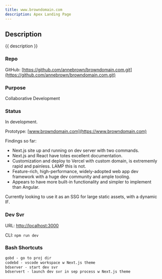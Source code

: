 ```yaml
---
title: www.browndomain.com
description: Apex Landing Page
---
```


## Description

{{ description }}

### Repo

GitHub: [https://github.com/annebrown/browndomain.com.git](https://github.com/annebrown/browndomain.com.git)

### Purpose

Collaborative Development

### Status

In development.

Prototype: [www.browndomain.com](https://www.browndomain.com)

Findings so far:

- Next.js site up and running on dev server with two commands.  
- Next.js and React have totes excellent documentation.  
- Customization and deploy to Vercel with custom domain, is extrememly rapid and painless.  LAMP this is not.
- Feature-rich, high-performance, widely-adopted web app dev framework with a huge dev community and ample tooling.
- Appears to have more built-in functionality and simpler to implement than Angular.

Currently looking to use it as an SSG for large static assets, with a dynamic IF.

### Dev Svr 

URL: [http://localhost:3000](http://localhost:3000)

CLI: `npm run dev`

### Bash Shortcuts

```txt
gobd - go to proj dir
codebd - vscode workspace w Next.js theme
bdserver - start dev svr
bdservert - launch dev svr in sep process w Next.js theme
```

